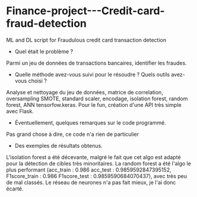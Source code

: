 # Finance-project---Credit-card-fraud-detection
ML and DL script for Fraudulous credit card transaction detection

- Quel était le problème ?

Parmi un jeu de données de transactions bancaires, identifier les fraudes.

- Quelle méthode avez-vous suivi pour le résoudre ? Quels outils avez-vous choisi ?

Analyse et nettoyage du jeu de données, matrice de correlation, oversampling SMOTE, standard scaler, encodage, isolation forest, random forest, ANN tensorfow.keras.
Pour le fun, création d'une API très simple avec Flask.

- Éventuellement, quelques remarques sur le code programmé.

Pas grand chose à dire, ce code n'a rien de particulier

- Des exemples de résultats obtenus.

L'isolation forest a été décevante, malgré le fait que cet algo est adapté pour la détection de cibles très minoritaires. La random forest a été l'algo le plus performant (acc_train :  0.986 acc_test : 0.9859592847395152, F1score_train :  0.986 F1score_test :  0.9859590684070437), avec très peu de mal classés.
Le réseau de neurones n'a pas fait mieux, je l'ai donc écarté.
